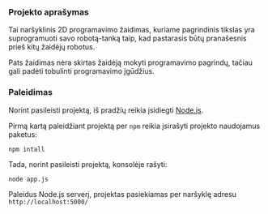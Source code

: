 ### Projekto aprašymas
Tai naršyklinis 2D programavimo žaidimas, kuriame pagrindinis tikslas yra suprogramuoti savo robotą-tanką taip, kad pastarasis būtų pranašesnis prieš kitų žaidėjų robotus. 

Pats žaidimas nėra skirtas žaidėją mokyti programavimo pagrindų, tačiau gali padėti tobulinti programavimo įgūdžius.

### Paleidimas
Norint pasileisti projektą, iš pradžių reikia įsidiegti [Node.js](https://nodejs.org/en/). 

Pirmą kartą paleidžiant projektą per `npm` reikia įsirašyti projekto naudojamus paketus:
```
npm intall
```
Tada, norint pasileisti projektą, konsolėje rašyti:
```
node app.js
```
Paleidus Node.js serverį, projektas pasiekiamas per naršyklę adresu `http://localhost:5000/`
